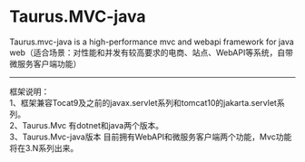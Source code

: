 # Taurus.MVC-java
Taurus.mvc-java is a high-performance mvc and webapi framework for java web（适合场景：对性能和并发有较高要求的电商、站点、WebAPI等系统，自带微服务客户端功能）<hr/>


框架说明：<br/>
1、框架兼容Tocat9及之前的javax.servlet系列和tomcat10的jakarta.servlet系列。<br/>
2、Taurus.Mvc 有dotnet和java两个版本。<br/>
3、Taurus.Mvc-java版本 目前拥有WebAPI和微服务客户端两个功能，Mvc功能将在3.N系列出来。<br/>

